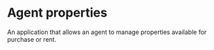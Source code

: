 # Agent properties

<p>An application that allows an agent to manage properties
available for purchase or rent.</p>
